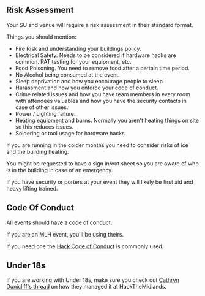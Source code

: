 ## Risk Assessment

Your SU and venue will require a risk assessment in their standard format.

Things you should mention:

* Fire Risk and understanding your buildings policy.
* Electrical Safety. Needs to be considered if hardware hacks are common.
PAT testing for your equipment, etc.
* Food Poisoning. You need to remove food after a certain time period.
* No Alcohol being consumed at the event.
* Sleep deprivation and how you encourage people to sleep.
* Harassment and how you enforce your code of conduct.
* Crime related issues and how you have team members in every room with attendees
valuables and how you have the security contacts in case of other issues.
* Power / Lighting failure.
* Heating equipment and burns. Normally you aren't heating things on site
so this reduces issues.
* Soldering or tool usage for hardware hacks.

If you are running in the colder months you need to consider risks of ice and
the building heating.

You might be requested to have a sign in/out sheet so you are aware of who is
in the building in case of an emergency.

If you have security or porters at your event they will likely be first aid
and heavy lifting trained.

## Code Of Conduct

All events should have a code of conduct.

If you are an MLH event, you'll be using theirs.

If you need one the [Hack Code of Conduct](https://hackcodeofconduct.org/) is
commonly used.

## Under 18s

If you are working with Under 18s, make sure you check out
[Cathryn Dunicliff's thread](https://twitter.com/Meowter_space/status/1188929261295538176)
on how they managed it at HackTheMidlands.
